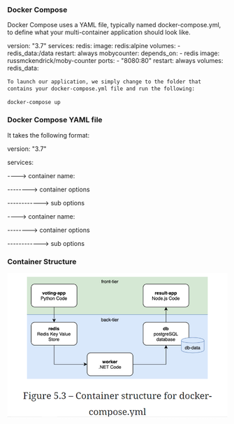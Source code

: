 ### Docker Compose
Docker Compose uses a YAML file, typically named docker-compose.yml, to define what your multi-container application should look like.

version: "3.7"
services:
    redis:
        image: redis:alpine
        volumes:
           - redis_data:/data
        restart: always
    mobycounter:
        depends_on:
            - redis
        image: russmckendrick/moby-counter
        ports:
            - "8080:80"
        restart: always
volumes:
    redis_data:

    To launch our application, we simply change to the folder that contains your docker-compose.yml file and run the following:

`docker-compose up`


### Docker Compose YAML file

It takes the following format:

version: "3.7"

services:

----> container name:

--------> container options

------------> sub options

----> container name:

--------> container options

------------> sub options


### Container Structure

![docker-compose-project-structure](/images/docker-compose-project-structure.PNG "docker-compose-project-structure")
